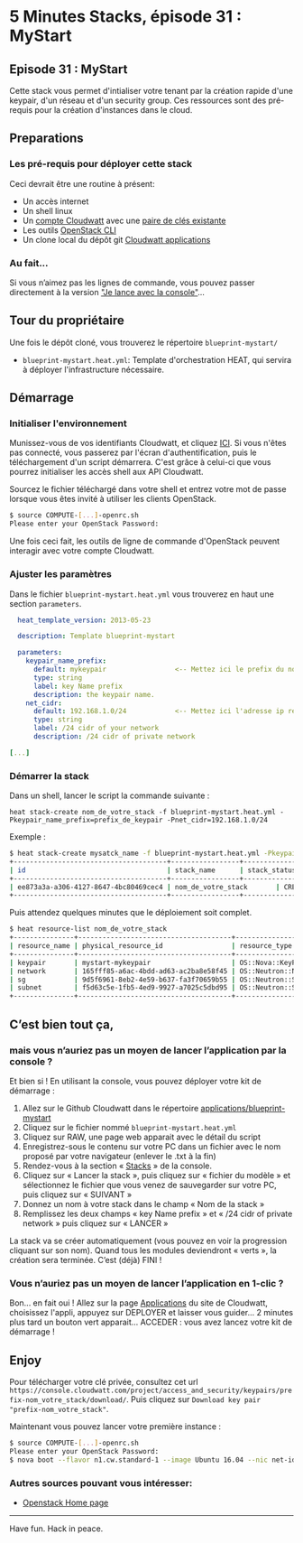 # 5 Minutes Stacks, épisode 31 : MyStart #

## Episode 31 : MyStart

Cette stack vous permet d'intialiser votre tenant par la création rapide d'une keypair, d'un réseau et d'un security group. Ces ressources sont des pré-requis pour la création d'instances dans le cloud.


## Preparations

### Les pré-requis pour déployer cette stack
Ceci devrait être une routine à présent:

* Un accès internet
* Un shell linux
* Un [compte Cloudwatt](https://www.cloudwatt.com/cockpit/#/create-contact) avec une [ paire de clés existante](https://console.cloudwatt.com/project/access_and_security/?tab=access_security_tabs__keypairs_tab)
* Les outils [OpenStack CLI](http://docs.openstack.org/cli-reference/content/install_clients.html)
* Un clone local du dépôt git [Cloudwatt applications](https://github.com/cloudwatt/applications)


### Au fait...

Si vous n’aimez pas les lignes de commande, vous pouvez passer directement à la version ["Je lance avec la console"](#console)...

## Tour du propriétaire

Une fois le dépôt cloné, vous trouverez le répertoire `blueprint-mystart/`

* `blueprint-mystart.heat.yml`: Template d'orchestration HEAT, qui servira à déployer l'infrastructure nécessaire.

## Démarrage

### Initialiser l'environnement

Munissez-vous de vos identifiants Cloudwatt, et cliquez [ICI](https://console.cloudwatt.com/project/access_and_security/api_access/openrc/).
Si vous n'êtes pas connecté, vous passerez par l'écran d'authentification, puis le téléchargement d'un script démarrera. C'est grâce à celui-ci que vous pourrez initialiser les accès shell aux API Cloudwatt.

Sourcez le fichier téléchargé dans votre shell et entrez votre mot de passe lorsque vous êtes invité à utiliser les clients OpenStack.

~~~ bash
$ source COMPUTE-[...]-openrc.sh
Please enter your OpenStack Password:

~~~

Une fois ceci fait, les outils de ligne de commande d'OpenStack peuvent interagir avec votre compte Cloudwatt.


### Ajuster les paramètres

Dans le fichier `blueprint-mystart.heat.yml` vous trouverez en haut une section `parameters`.

~~~ yaml
  heat_template_version: 2013-05-23

  description: Template blueprint-mystart

  parameters:
    keypair_name_prefix:
      default: mykeypair                 <-- Mettez ici le prefix du nom de votre keypair
      type: string
      label: key Name prefix
      description: the keypair name.
    net_cidr:
      default: 192.168.1.0/24            <-- Mettez ici l'adresse ip réseaux cidr sous forme /24
      type: string
      label: /24 cidr of your network
      description: /24 cidr of private network

[...]
~~~
### Démarrer la stack

Dans un shell, lancer le script la commande suivante :

~~~
heat stack-create nom_de_votre_stack -f blueprint-mystart.heat.yml -Pkeypair_name_prefix=prefix_de_keypair -Pnet_cidr=192.168.1.0/24
~~~

Exemple :

~~~bash
$ heat stack-create mysatck_name -f blueprint-mystart.heat.yml -Pkeypair_name_prefix=préfix -Pnet_cidr=192.168.1.0/24
+--------------------------------------+-----------------+--------------------+----------------------+
| id                                   | stack_name      | stack_status       | creation_time        |
+--------------------------------------+-----------------+--------------------+----------------------+
| ee873a3a-a306-4127-8647-4bc80469cec4 | nom_de_votre_stack       | CREATE_IN_PROGRESS | 2015-11-25T11:03:51Z |
+--------------------------------------+-----------------+--------------------+----------------------+
~~~

Puis attendez quelques minutes que le déploiement soit complet.

~~~bash
$ heat resource-list nom_de_votre_stack
+---------------+--------------------------------------+----------------------------+-----------------+----------------------+
| resource_name | physical_resource_id                 | resource_type              | resource_status | updated_time         |
+---------------+--------------------------------------+----------------------------+-----------------+----------------------+
| keypair       | mystart-mykeypair                    | OS::Nova::KeyPair          | CREATE_COMPLETE | 2016-06-02T16:14:43Z |
| network       | 165fff85-a6ac-4bdd-ad63-ac2ba8e58f45 | OS::Neutron::Net           | CREATE_COMPLETE | 2016-06-02T16:14:43Z |
| sg            | 9d5f6961-8eb2-4e59-b637-fa3f70659b55 | OS::Neutron::SecurityGroup | CREATE_COMPLETE | 2016-06-02T16:14:43Z |
| subnet        | f5d63c5e-1fb5-4ed9-9927-a7025c5dbd95 | OS::Neutron::Subnet        | CREATE_COMPLETE | 2016-06-02T16:14:43Z |
+---------------+--------------------------------------+----------------------------+-----------------+----------------------+
~~~

<a name="console" />

## C’est bien tout ça,
### mais vous n’auriez pas un moyen de lancer l’application par la console ?

Et bien si ! En utilisant la console, vous pouvez déployer votre kit de démarrage :

1.	Allez sur le Github Cloudwatt dans le répertoire
[applications/blueprint-mystart](https://github.com/cloudwatt/applications/tree/master/blueprint-mystart)
2.	Cliquez sur le fichier nommé `blueprint-mystart.heat.yml`
3.	Cliquez sur RAW, une page web apparait avec le détail du script
4.	Enregistrez-sous le contenu sur votre PC dans un fichier avec le nom proposé par votre navigateur (enlever le .txt à la fin)
5.  Rendez-vous à la section « [Stacks](https://console.cloudwatt.com/project/stacks/) » de la console.
6.	Cliquez sur « Lancer la stack », puis cliquez sur « fichier du modèle » et sélectionnez le fichier que vous venez de sauvegarder sur votre PC, puis cliquez sur « SUIVANT »
7.	Donnez un nom à votre stack dans le champ « Nom de la stack »
8.	Remplissez les deux champs  « key Name prefix » et « /24 cidr of private network » puis cliquez sur « LANCER »

La stack va se créer automatiquement (vous pouvez en voir la progression cliquant sur son nom). Quand tous les modules deviendront « verts », la création sera terminée.
C’est (déjà) FINI !

### Vous n’auriez pas un moyen de lancer l’application en 1-clic ?

Bon... en fait oui ! Allez sur la page [Applications](https://www.cloudwatt.com/fr/applications/) du site de Cloudwatt, choisissez l'appli, appuyez sur DEPLOYER et laisser vous guider... 2 minutes plus tard un bouton vert apparait... ACCEDER : vous avez lancez votre kit de démarrage !

## Enjoy

Pour télécharger votre clé privée, consultez cet url
`https://console.cloudwatt.com/project/access_and_security/keypairs/prefix-nom_votre_stack/download/`.
Puis cliquez sur `Download key pair "prefix-nom_votre_stack"`.

Maintenant vous pouvez lancer votre première instance :

~~~bash
$ source COMPUTE-[...]-openrc.sh
Please enter your OpenStack Password:
$ nova boot --flavor n1.cw.standard-1 --image Ubuntu 16.04 --nic net-id=id_start-net-nom_votre_stack --security-group start-sg-nom_votre_stack --key-name préfix-nom_votre_stack nom_de_votre_instance
~~~

### Autres sources pouvant vous intéresser:
* [ Openstack Home page](https://www.openstack.org/)

----
Have fun. Hack in peace.
